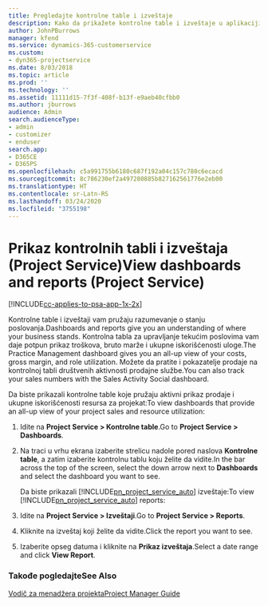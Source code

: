 ```yaml
---
title: Pregledajte kontrolne table i izveštaje
description: Kako da prikažete kontrolne table i izveštaje u aplikaciji Project Service
author: JohnPBurrows
manager: kfend
ms.service: dynamics-365-customerservice
ms.custom:
- dyn365-projectservice
ms.date: 8/03/2018
ms.topic: article
ms.prod: ''
ms.technology: ''
ms.assetid: 11111d15-7f3f-408f-b13f-e9aeb40cfbb0
ms.author: jburrows
audience: Admin
search.audienceType:
- admin
- customizer
- enduser
search.app:
- D365CE
- D365PS
ms.openlocfilehash: c5a991755b6180c687f192a04c157c780c6ecacd
ms.sourcegitcommit: 8c786230ef2a497280885b827162561776e2eb00
ms.translationtype: HT
ms.contentlocale: sr-Latn-RS
ms.lasthandoff: 03/24/2020
ms.locfileid: "3755198"
---
```

# <a name="view-dashboards-and-reports-project-service"></a><span data-ttu-id="057c2-103">Prikaz kontrolnih tabli i izveštaja (Project Service)</span><span class="sxs-lookup"><span data-stu-id="057c2-103">View dashboards and reports (Project Service)</span></span>

[!INCLUDE[cc-applies-to-psa-app-1x-2x](../includes/cc-applies-to-psa-app-1x-2x.md)]

<span data-ttu-id="057c2-104">Kontrolne table i izveštaji vam pružaju razumevanje o stanju poslovanja.</span><span class="sxs-lookup"><span data-stu-id="057c2-104">Dashboards and reports give you an understanding of where your business stands.</span></span> <span data-ttu-id="057c2-105">Kontrolna tabla za upravljanje tekućim poslovima vam daje potpun prikaz troškova, bruto marže i ukupne iskorišćenosti uloge.</span><span class="sxs-lookup"><span data-stu-id="057c2-105">The Practice Management dashboard gives you an all-up view of your costs, gross margin, and role utilization.</span></span> <span data-ttu-id="057c2-106">Možete da pratite i pokazatelje prodaje na kontrolnoj tabli društvenih aktivnosti prodajne službe.</span><span class="sxs-lookup"><span data-stu-id="057c2-106">You can also track your sales numbers with the Sales Activity Social dashboard.</span></span>  
  
 <span data-ttu-id="057c2-107">Da biste prikazali kontrolne table koje pružaju aktivni prikaz prodaje i ukupne iskorišćenosti resursa za projekat:</span><span class="sxs-lookup"><span data-stu-id="057c2-107">To view dashboards that provide an all-up view of your project sales and resource utilization:</span></span>  
  
1. <span data-ttu-id="057c2-108">Idite na **Project Service > Kontrolne table**.</span><span class="sxs-lookup"><span data-stu-id="057c2-108">Go to **Project Service > Dashboards**.</span></span>  
  
2. <span data-ttu-id="057c2-109">Na traci u vrhu ekrana izaberite strelicu nadole pored naslova **Kontrolne table**, a zatim izaberite kontrolnu tablu koju želite da vidite.</span><span class="sxs-lookup"><span data-stu-id="057c2-109">In the bar across the top of the screen, select the down arrow next to **Dashboards** and select the dashboard you want to see.</span></span>  
  
   <span data-ttu-id="057c2-110">Da biste prikazali [!INCLUDE[pn_project_service_auto](../includes/pn-project-service-auto.md)] izveštaje:</span><span class="sxs-lookup"><span data-stu-id="057c2-110">To view [!INCLUDE[pn_project_service_auto](../includes/pn-project-service-auto.md)] reports:</span></span>  
  
3. <span data-ttu-id="057c2-111">Idite na **Project Service > Izveštaji**.</span><span class="sxs-lookup"><span data-stu-id="057c2-111">Go to **Project Service > Reports**.</span></span>  
  
4. <span data-ttu-id="057c2-112">Kliknite na izveštaj koji želite da vidite.</span><span class="sxs-lookup"><span data-stu-id="057c2-112">Click the report you want to see.</span></span>  
  
5. <span data-ttu-id="057c2-113">Izaberite opseg datuma i kliknite na **Prikaz izveštaja**.</span><span class="sxs-lookup"><span data-stu-id="057c2-113">Select a date range and click **View Report**.</span></span>  
  
### <a name="see-also"></a><span data-ttu-id="057c2-114">Takođe pogledajte</span><span class="sxs-lookup"><span data-stu-id="057c2-114">See Also</span></span>  
 [<span data-ttu-id="057c2-115">Vodič za menadžera projekta</span><span class="sxs-lookup"><span data-stu-id="057c2-115">Project Manager Guide</span></span>](../project-service/project-manager-guide.md)
